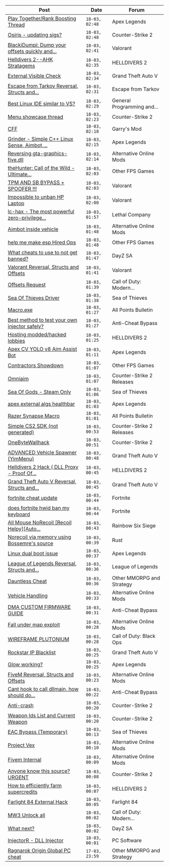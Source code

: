 |Post|Date|Forum|
|----|----|-----|
|[Play Together/Rank Boosting Thread](https://www.unknowncheats.me/forum/apex-legends/353364-play-rank-boosting-thread.html)|`18-03, 02:48`|Apex Legends|
|[Osiris - updating sigs?](https://www.unknowncheats.me/forum/counter-strike-2-a/627749-osiris-updating-sigs.html)|`18-03, 02:48`|Counter-Strike 2|
|[BlackiDumpi: Dump your offsets quickly and...](https://www.unknowncheats.me/forum/valorant/627049-blackidumpi-dump-offsets-quickly-easily.html)|`18-03, 02:41`|Valorant|
|[Helldivers 2--AHK Stratagems](https://www.unknowncheats.me/forum/helldivers-2-a/625227-helldivers-2-ahk-stratagems.html)|`18-03, 02:35`|HELLDIVERS 2|
|[External Visible Check](https://www.unknowncheats.me/forum/grand-theft-auto-v/627747-external-visible-check.html)|`18-03, 02:34`|Grand Theft Auto V|
|[Escape from Tarkov Reversal, Structs and...](https://www.unknowncheats.me/forum/escape-from-tarkov/226519-escape-tarkov-reversal-structs-offsets.html)|`18-03, 02:31`|Escape from Tarkov|
|[Best Linux IDE similar to VS?](https://www.unknowncheats.me/forum/general-programming-and-reversing/627663-linux-ide-similar-vs.html)|`18-03, 02:29`|General Programming and...|
|[Menu showcase thread](https://www.unknowncheats.me/forum/counter-strike-2-a/605536-menu-showcase-thread.html)|`18-03, 02:23`|Counter-Strike 2|
|[CFF](https://www.unknowncheats.me/forum/garry-s-mod/573980-cff.html)|`18-03, 02:18`|Garry's Mod|
|[Grinder - Simple C++ Linux Sense, Aimbot,...](https://www.unknowncheats.me/forum/apex-legends/605888-grinder-simple-linux-sense-aimbot-triggerbot.html)|`18-03, 02:15`|Apex Legends|
|[Reversing gta-graphics-five.dll](https://www.unknowncheats.me/forum/alternative-online-mods/627744-reversing-gta-graphics-five-dll.html)|`18-03, 02:14`|Alternative Online Mods|
|[theHunter: Call of the Wild - Ultimate...](https://www.unknowncheats.me/forum/other-fps-games/592632-thehunter-call-wild-ultimate-trainer-steam-epic-games.html)|`18-03, 02:03`|Other FPS Games|
|[TPM AND SB BYPASS + SPOOFER !!!](https://www.unknowncheats.me/forum/valorant/623808-tpm-sb-bypass-spoofer.html)|`18-03, 02:03`|Valorant|
|[Impossible to unban HP Laptop](https://www.unknowncheats.me/forum/valorant/627553-impossible-unban-hp-laptop.html)|`18-03, 02:00`|Valorant|
|[lc-hax - The most powerful zero-privilege...](https://www.unknowncheats.me/forum/lethal-company/617830-lc-hax-powerful-zero-privilege-lethal-company-internal-cheat.html)|`18-03, 01:57`|Lethal Company|
|[Aimbot inside vehicle](https://www.unknowncheats.me/forum/alternative-online-mods/627742-aimbot-inside-vehicle.html)|`18-03, 01:48`|Alternative Online Mods|
|[help me make esp Hired Ops](https://www.unknowncheats.me/forum/other-fps-games/626764-help-esp-hired-ops.html)|`18-03, 01:48`|Other FPS Games|
|[What cheats to use to not get banned?](https://www.unknowncheats.me/forum/dayz-sa/626782-cheats-banned.html)|`18-03, 01:47`|DayZ SA|
|[Valorant Reversal, Structs and Offsets](https://www.unknowncheats.me/forum/valorant/385792-valorant-reversal-structs-offsets.html)|`18-03, 01:41`|Valorant|
|[Offsets Request](https://www.unknowncheats.me/forum/call-of-duty-modern-warfare/627629-offsets-request.html)|`18-03, 01:39`|Call of Duty: Modern...|
|[Sea Of Thieves Driver](https://www.unknowncheats.me/forum/sea-of-thieves/627740-sea-thieves-driver.html)|`18-03, 01:38`|Sea of Thieves|
|[Macro.exe](https://www.unknowncheats.me/forum/all-points-bulletin/612729-macro-exe.html)|`18-03, 01:27`|All Points Bulletin|
|[Best method to test your own injector safely?](https://www.unknowncheats.me/forum/anti-cheat-bypass/627739-method-test-own-injector-safely.html)|`18-03, 01:27`|Anti-Cheat Bypass|
|[Hosting modded/hacked lobbies](https://www.unknowncheats.me/forum/helldivers-2-a/627611-hosting-modded-hacked-lobbies.html)|`18-03, 01:25`|HELLDIVERS 2|
|[Apex CV YOLO v8 Aim Assist Bot](https://www.unknowncheats.me/forum/apex-legends/624584-apex-cv-yolo-v8-aim-assist-bot.html)|`18-03, 01:11`|Apex Legends|
|[Contractors Showdown](https://www.unknowncheats.me/forum/other-fps-games/626970-contractors-showdown.html)|`18-03, 01:07`|Other FPS Games|
|[Omniaim](https://www.unknowncheats.me/forum/counter-strike-2-releases/621358-omniaim.html)|`18-03, 01:07`|Counter-Strike 2 Releases|
|[Sea Of Gods - Steam Only](https://www.unknowncheats.me/forum/sea-of-thieves/614719-sea-gods-steam.html)|`18-03, 01:06`|Sea of Thieves|
|[apex external algs healthbar](https://www.unknowncheats.me/forum/apex-legends/627733-apex-external-algs-healthbar.html)|`18-03, 01:03`|Apex Legends|
|[Razer Synapse Macro](https://www.unknowncheats.me/forum/all-points-bulletin/613171-razer-synapse-macro.html)|`18-03, 01:01`|All Points Bulletin|
|[Simple CS2 SDK (not generated)](https://www.unknowncheats.me/forum/counter-strike-2-releases/576693-simple-cs2-sdk-generated.html)|`18-03, 00:53`|Counter-Strike 2 Releases|
|[OneByteWallhack](https://www.unknowncheats.me/forum/counter-strike-2-a/627730-onebytewallhack.html)|`18-03, 00:51`|Counter-Strike 2|
|[ADVANCED Vehicle Spawner (YimMenu)](https://www.unknowncheats.me/forum/grand-theft-auto-v/622944-advanced-vehicle-spawner-yimmenu.html)|`18-03, 00:48`|Grand Theft Auto V|
|[Helldivers 2 Hack ( DLL Proxy - Proof Of...](https://www.unknowncheats.me/forum/helldivers-2-a/625832-helldivers-2-hack-dll-proxy-proof-concept.html)|`18-03, 00:45`|HELLDIVERS 2|
|[Grand Theft Auto V Reversal, Structs and...](https://www.unknowncheats.me/forum/grand-theft-auto-v/144028-grand-theft-auto-reversal-structs-offsets.html)|`18-03, 00:45`|Grand Theft Auto V|
|[fortnite cheat update](https://www.unknowncheats.me/forum/fortnite/627709-fortnite-cheat-update.html)|`18-03, 00:44`|Fortnite|
|[does fortnite hwid ban my keyboard](https://www.unknowncheats.me/forum/fortnite/627601-fortnite-hwid-ban-keyboard.html)|`18-03, 00:44`|Fortnite|
|[All Mouse NoRecoil \[Recoil Helpy\]\[Auto...](https://www.unknowncheats.me/forum/rainbow-six-siege/620039-mouse-norecoil-recoil-helpy-auto-config-probably-ud-universal.html)|`18-03, 00:43`|Rainbow Six Siege|
|[Norecoil via memory using Bossemre's source](https://www.unknowncheats.me/forum/rust/627639-norecoil-via-memory-using-bossemres-source.html)|`18-03, 00:39`|Rust|
|[Linux dual boot issue](https://www.unknowncheats.me/forum/apex-legends/627630-linux-dual-boot-issue.html)|`18-03, 00:37`|Apex Legends|
|[League of Legends Reversal, Structs and...](https://www.unknowncheats.me/forum/league-of-legends/310587-league-legends-reversal-structs-offsets.html)|`18-03, 00:36`|League of Legends|
|[Dauntless Cheat](https://www.unknowncheats.me/forum/other-mmorpg-and-strategy/620366-dauntless-cheat.html)|`18-03, 00:36`|Other MMORPG and Strategy|
|[Vehicle Handling](https://www.unknowncheats.me/forum/alternative-online-mods/627728-vehicle-handling.html)|`18-03, 00:33`|Alternative Online Mods|
|[DMA CUSTOM FIRMWARE GUIDE](https://www.unknowncheats.me/forum/anti-cheat-bypass/613135-dma-custom-firmware-guide.html)|`18-03, 00:31`|Anti-Cheat Bypass|
|[Fall under map exploit](https://www.unknowncheats.me/forum/alternative-online-mods/627726-fall-map-exploit.html)|`18-03, 00:28`|Alternative Online Mods|
|[WIREFRAME PLUTONIUM](https://www.unknowncheats.me/forum/call-of-duty-black-ops/627725-wireframe-plutonium.html)|`18-03, 00:28`|Call of Duty: Black Ops|
|[Rockstar IP Blacklist](https://www.unknowncheats.me/forum/grand-theft-auto-v/627009-rockstar-ip-blacklist.html)|`18-03, 00:25`|Grand Theft Auto V|
|[Glow working?](https://www.unknowncheats.me/forum/apex-legends/623952-glow.html)|`18-03, 00:25`|Apex Legends|
|[FiveM Reversal, Structs and Offsets](https://www.unknowncheats.me/forum/alternative-online-mods/340232-fivem-reversal-structs-offsets.html)|`18-03, 00:23`|Alternative Online Mods|
|[Cant hook to call dllmain, how should do...](https://www.unknowncheats.me/forum/anti-cheat-bypass/627315-cant-hook-call-dllmain.html)|`18-03, 00:22`|Anti-Cheat Bypass|
|[Anti-crash](https://www.unknowncheats.me/forum/counter-strike-2-a/627723-anti-crash.html)|`18-03, 00:20`|Counter-Strike 2|
|[Weapon Ids List and Current Weapon](https://www.unknowncheats.me/forum/counter-strike-2-a/627561-weapon-ids-list-current-weapon.html)|`18-03, 00:20`|Counter-Strike 2|
|[EAC Bypass (Temporary)](https://www.unknowncheats.me/forum/sea-of-thieves/627251-eac-bypass-temporary.html)|`18-03, 00:13`|Sea of Thieves|
|[Project Vex](https://www.unknowncheats.me/forum/alternative-online-mods/627717-project-vex.html)|`18-03, 00:10`|Alternative Online Mods|
|[Fivem Internal](https://www.unknowncheats.me/forum/alternative-online-mods/627716-fivem-internal.html)|`18-03, 00:09`|Alternative Online Mods|
|[Anyone know this source? URGENT](https://www.unknowncheats.me/forum/counter-strike-2-a/627698-source-urgent.html)|`18-03, 00:08`|Counter-Strike 2|
|[How to efficiently farm supercredits](https://www.unknowncheats.me/forum/helldivers-2-a/626974-efficiently-farm-supercredits.html)|`18-03, 00:07`|HELLDIVERS 2|
|[Farlight 84 External Hack](https://www.unknowncheats.me/forum/farlight-84-a/627415-farlight-84-external-hack.html)|`18-03, 00:05`|Farlight 84|
|[MW3 Unlock all](https://www.unknowncheats.me/forum/call-of-duty-modern-warfare-iii/627676-mw3-unlock.html)|`18-03, 00:02`|Call of Duty: Modern...|
|[What next?](https://www.unknowncheats.me/forum/dayz-sa/627666-what-next.html)|`18-03, 00:02`|DayZ SA|
|[InjectorR - DLL Injector](https://www.unknowncheats.me/forum/pc-software/627573-injectorr-dll-injector.html)|`18-03, 00:01`|PC Software|
|[Ragnarok Origin Global PC cheat](https://www.unknowncheats.me/forum/other-mmorpg-and-strategy/624052-ragnarok-origin-global-pc-cheat.html)|`17-03, 23:59`|Other MMORPG and Strategy|
